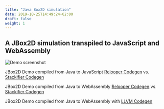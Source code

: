 ```yaml
---
title: "Java Box2D simulation"
date: 2019-10-25T14:49:24+02:00
draft: false
weight: 1
---
```


## A JBox2D simulation transpiled to JavaScript and WebAssembly

![Demo screenshot](/Bytecoder/docassets/jbox2ddemo.png)


JBox2D Demo compiled from Java to JavaScript [Relooper Codegen](/Bytecoder/index-js.html) vs. [Stackifier Codegen](/Bytecoder/index-stackified.html)

JBox2D Demo compiled from Java to WebAssembly [Relooper Codegen](/Bytecoder/indexwasm.html) vs. [Stackifier Codegen](/Bytecoder/indexwasm-stackified.html)

JBox2D Demo compiled from Java to WebAssembly with [LLVM Codegen](/Bytecoder/indexwasmllvm.html)
